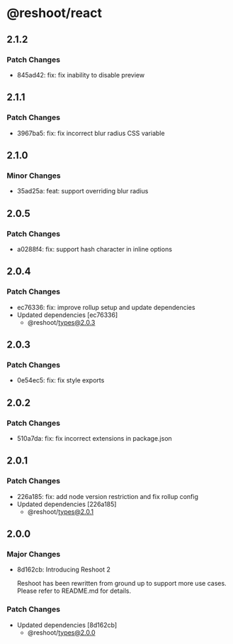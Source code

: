 # @reshoot/react

## 2.1.2

### Patch Changes

- 845ad42: fix: fix inability to disable preview

## 2.1.1

### Patch Changes

- 3967ba5: fix: fix incorrect blur radius CSS variable

## 2.1.0

### Minor Changes

- 35ad25a: feat: support overriding blur radius

## 2.0.5

### Patch Changes

- a0288f4: fix: support hash character in inline options

## 2.0.4

### Patch Changes

- ec76336: fix: improve rollup setup and update dependencies
- Updated dependencies [ec76336]
  - @reshoot/types@2.0.3

## 2.0.3

### Patch Changes

- 0e54ec5: fix: fix style exports

## 2.0.2

### Patch Changes

- 510a7da: fix: fix incorrect extensions in package.json

## 2.0.1

### Patch Changes

- 226a185: fix: add node version restriction and fix rollup config
- Updated dependencies [226a185]
  - @reshoot/types@2.0.1

## 2.0.0

### Major Changes

- 8d162cb: Introducing Reshoot 2

  Reshoot has been rewritten from ground up to support more use cases. Please refer to README.md for details.

### Patch Changes

- Updated dependencies [8d162cb]
  - @reshoot/types@2.0.0
